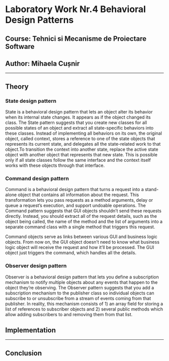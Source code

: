 # Laboratory Work Nr.4 Behavioral Design Patterns
## Course: Tehnici si Mecanisme de Proiectare Software
## Author: Mihaela Cușnir
****
## Theory
### State  design pattern
State is a behavioral design pattern that lets an object alter its behavior when its internal state changes. It appears as if the object changed its class. The State pattern suggests that you create new classes for all possible states of an object and extract all state-specific behaviors into these classes.
Instead of implementing all behaviors on its own, the original object, called context, stores a reference to one of the state objects that represents its current state, and delegates all the state-related work to that object.To transition the context into another state, replace the active state object with another object that represents that new state. This is possible only if all state classes follow the same interface and the context itself works with these objects through that interface.

### Command design pattern
Command is a behavioral design pattern that turns a request into a stand-alone object that contains all information about the request. This transformation lets you pass requests as a method arguments, delay or queue a request’s execution, and support undoable operations. The Command pattern suggests that GUI objects shouldn’t send these requests directly. Instead, you should extract all of the request details, such as the object being called, the name of the method and the list of arguments into a separate command class with a single method that triggers this request.

Command objects serve as links between various GUI and business logic objects. From now on, the GUI object doesn’t need to know what business logic object will receive the request and how it’ll be processed. The GUI object just triggers the command, which handles all the details.
### Observer design pattern
Observer is a behavioral design pattern that lets you define a subscription mechanism to notify multiple objects about any events that happen to the object they’re observing. The Observer pattern suggests that you add a subscription mechanism to the publisher class so individual objects can subscribe to or unsubscribe from a stream of events coming from that publisher. In reality, this mechanism consists of 1) an array field for storing a list of references to subscriber objects and 2) several public methods which allow adding subscribers to and removing them from that list.

## Implementation




****
## Conclusion
